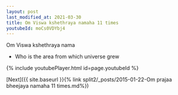 ```yaml
---
layout: post
last_modified_at: 2021-03-30
title: Om Viswa kshethraya namaha 11 times
youtubeId: moCs0VDYbj4
---
```

 
 
Om Viswa kshethraya nama 
 
 -  Who is the area from which universe grew 
 
  
 
  
 
 
 
 
 
 


{% include youtubePlayer.html id=page.youtubeId %}
 
[Next]({{ site.baseurl }}{% link  split2/_posts/2015-01-22-Om prajaa bheejaya namaha 11 times.md%})
 
